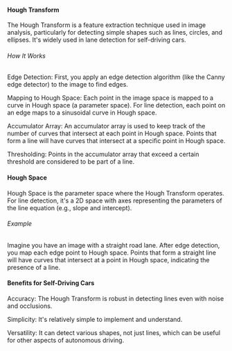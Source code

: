 #### Hough Transform
The Hough Transform is a feature extraction technique used in image analysis, particularly for detecting simple shapes such as lines, circles, and ellipses. It's widely used in lane detection for self-driving cars.

###### How It Works
Edge Detection: First, you apply an edge detection algorithm (like the Canny edge detector) to the image to find edges.

Mapping to Hough Space: Each point in the image space is mapped to a curve in Hough space (a parameter space). For line detection, each point on an edge maps to a sinusoidal curve in Hough space.

Accumulator Array: An accumulator array is used to keep track of the number of curves that intersect at each point in Hough space. Points that form a line will have curves that intersect at a specific point in Hough space.

Thresholding: Points in the accumulator array that exceed a certain threshold are considered to be part of a line.

#### Hough Space
Hough Space is the parameter space where the Hough Transform operates. For line detection, it's a 2D space with axes representing the parameters of the line equation (e.g., slope and intercept).

###### Example
Imagine you have an image with a straight road lane. After edge detection, you map each edge point to Hough space. Points that form a straight line will have curves that intersect at a point in Hough space, indicating the presence of a line.

#### Benefits for Self-Driving Cars
Accuracy: The Hough Transform is robust in detecting lines even with noise and occlusions.

Simplicity: It's relatively simple to implement and understand.

Versatility: It can detect various shapes, not just lines, which can be useful for other aspects of autonomous driving.